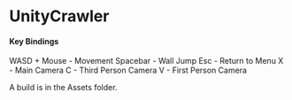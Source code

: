 # UnityCrawler
#### Key Bindings ####
WASD + Mouse  -   Movement
Spacebar      -   Wall Jump
Esc           -   Return to Menu
X             -   Main Camera
C             -   Third Person Camera
V             -   First Person Camera

A build is in the Assets folder.
